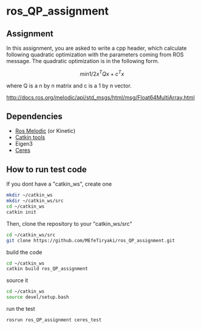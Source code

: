 # ros_QP_assignment


## Assignment
In this assignment, you are asked to write a cpp header, which calculate following quadratic optimization with the parameters coming from ROS message. The quadratic optimization is in the following form.

```math
min 1/2 x^TQx +c^Tx
```
where Q is a n by n matrix and c is a 1 by n vector.

http://docs.ros.org/melodic/api/std_msgs/html/msg/Float64MultiArray.html





## Dependencies
* [Ros Melodic](http://wiki.ros.org/melodic/Installation/Ubuntu) (or Kinetic)
* [Catkin tools](https://catkin-tools.readthedocs.io/en/latest/)
* Eigen3
* [Ceres](http://ceres-solver.org/installation.html)


## How to run test code
If you dont have a "catkin_ws", create one

```bash
mkdir ~/catkin_ws
mkdir ~/catkin_ws/src
cd ~/catkin_ws
catkin init
```

Then, clone the repository to your "catkin_ws/src"
```bash
cd ~/catkin_ws/src
git clone https://github.com/MEfeTiryaki/ros_QP_assignment.git
```

build the code
```bash
cd ~/catkin_ws
catkin build ros_QP_assignment
```

source it

```bash
cd ~/catkin_ws
source devel/setup.bash
```

run the test
```bash
rosrun ros_QP_assignment ceres_test
```
